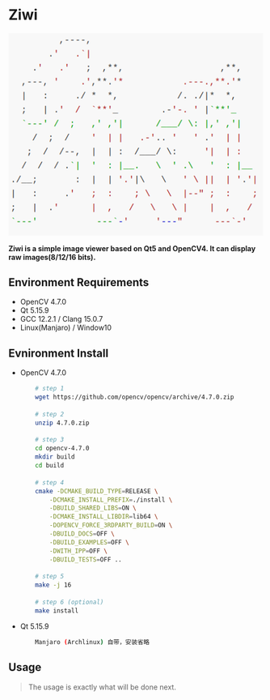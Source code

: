 # Ziwi

<div align=center><img src="./icon/ziwi.png"></div>

**Ziwi is a simple image viewer based on Qt5 and OpenCV4. It can display raw images(8/12/16 bits).**

## Environment Requirements

- OpenCV 4.7.0
- Qt 5.15.9
- GCC 12.2.1 / Clang 15.0.7
- Linux(Manjaro) / Window10

## Evnironment Install

- OpenCV 4.7.0

    ```bash
        # step 1
        wget https://github.com/opencv/opencv/archive/4.7.0.zip

        # step 2
        unzip 4.7.0.zip

        # step 3
        cd opencv-4.7.0
        mkdir build
        cd build

        # step 4
        cmake -DCMAKE_BUILD_TYPE=RELEASE \
            -DCMAKE_INSTALL_PREFIX=./install \
            -DBUILD_SHARED_LIBS=ON \
            -DCMAKE_INSTALL_LIBDIR=lib64 \
            -DOPENCV_FORCE_3RDPARTY_BUILD=ON \
            -DBUILD_DOCS=OFF \
            -DBUILD_EXAMPLES=OFF \
            -DWITH_IPP=OFF \
            -DBUILD_TESTS=OFF ..

        # step 5
        make -j 16

        # step 6 (optional)
        make install
    ```

- Qt 5.15.9

    ``` bash
        Manjaro (Archlinux) 自带，安装省略
    ```

## Usage

 > The usage is exactly what will be done next.

